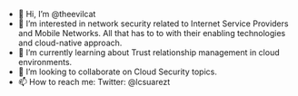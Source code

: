 - 👋 Hi, I’m @theevilcat
- 👀 I’m interested in network security related to Internet Service Providers and Mobile Networks. All that has to to with their enabling technologies and cloud-native approach.
- 🌱 I’m currently learning about Trust relationship management in cloud environments.
- 💞️ I’m looking to collaborate on Cloud Security topics.
- 📫 How to reach me: Twitter: @lcsuarezt
